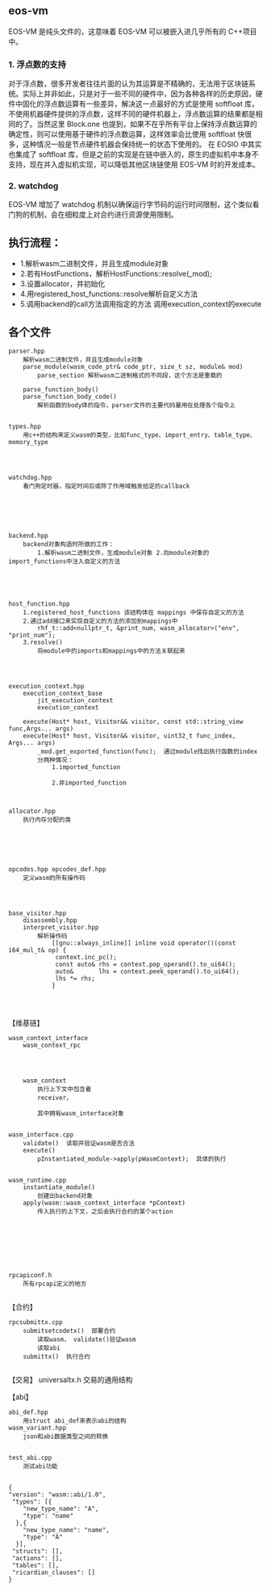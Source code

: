 

## eos-vm
EOS-VM 是纯头文件的，这意味着 EOS-VM 可以被嵌入进几乎所有的 C++项目中。


### 1. 浮点数的支持
对于浮点数，很多开发者往往片面的认为其运算是不精确的，无法用于区块链系统。实际上并非如此，只是对于一些不同的硬件中，因为各种各样的历史原因，硬件中固化的浮点数运算有一些差异，解决这一点最好的方式是使用 softfloat 库，不使用机器硬件提供的浮点数，这样不同的硬件机器上，浮点数运算的结果都是相同的了。当然这里 Block.one 也提到，如果不在乎所有平台上保持浮点数运算的确定性，则可以使用基于硬件的浮点数运算，这样效率会比使用 softfloat 快很多，这种情况一般是节点硬件机器会保持统一的状态下使用的。
在 EOSIO 中其实也集成了 softfloat 库，但是之前的实现是在链中嵌入的，原生的虚拟机中本身不支持，现在并入虚拟机实现，可以降低其他区块链使用 EOS-VM 时的开发成本。


### 2. watchdog 
EOS-VM 增加了 watchdog 机制以确保运行字节码的运行时间限制，这个类似看门狗的机制，会在细粒度上对合约进行资源使用限制。






## 执行流程：
* 1.解析wasm二进制文件，并且生成module对象
* 2.若有HostFunctions，解析HostFunctions::resolve(_mod);
* 3.设置allocator，并初始化
* 4.用registered_host_functions::resolve解析自定义方法
* 5.调用backend的call方法调用指定的方法
    调用execution_context的execute
    




## 各个文件
```
parser.hpp
    解析wasm二进制文件，并且生成module对象
    parse_module(wasm_code_ptr& code_ptr, size_t sz, module& mod)
        parse_section 解析wasm二进制格式的不同段，这个方法是重载的
    
    parse_function_body()
    parse_function_body_code()
        解析函数的body体的指令，parser文件的主要代码量用在处理各个指令上


types.hpp
    用c++的结构来定义wasm的类型，比如func_type、import_entry、table_type、memory_type




watchdog.hpp
    看门狗定时器，指定时间后或除了作用域触发给定的callback






backend.hpp
    backend对象构造时所做的工作：
        1.解析wasm二进制文件，生成module对象 2.向module对象的import_functions中注入自定义的方法
        




host_function.hpp
    1.registered_host_functions 该结构体在 mappings 中保存自定义的方法
    2.通过add接口来实现自定义的方法的添加到mappings中
        rhf_t::add<nullptr_t, &print_num, wasm_allocator>("env", "print_num");
    3.resolve()
        将module中的imports和mappings中的方法关联起来




execution_context.hpp
    execution_context_base
        jit_execution_context
        execution_context
    
    execute(Host* host, Visitor&& visitor, const std::string_view func,Args... args)
    execute(Host* host, Visitor&& visitor, uint32_t func_index, Args... args)
        _mod.get_exported_function(func);  通过module找出执行函数的index
        分两种情况：
            1.imported_function
                
            2.非imported_function
                


allocator.hpp
    执行内存分配的类






opcodes.hpp opcodes_def.hpp
    定义wasm的所有操作码




base_visitor.hpp
    disassembly.hpp
    interpret_visitor.hpp
        解析操作码
            [[gnu::always_inline]] inline void operator()(const i64_mul_t& op) {
             context.inc_pc();
             const auto& rhs = context.pop_operand().to_ui64();
             auto&       lhs = context.peek_operand().to_ui64();
             lhs *= rhs;
            }




```








【维基链】
```
wasm_context_interface
    wasm_context_rpc




    wasm_context
        执行上下文中包含着
        receiver， 
    
        其中拥有wasm_interface对象


wasm_interface.cpp
    validate()  读取并验证wasm是否合法
    execute()    
        pInstantiated_module->apply(pWasmContext);  具体的执行


wasm_runtime.cpp
    instantiate_module()
        创建出backend对象
    apply(wasm::wasm_context_interface *pContext)  
        传入执行的上下文，之后会执行合约的某个action








rpcapiconf.h
    所有rpcapi定义的地方


```


【合约】
```
rpcsubmittx.cpp
    submitsetcodetx()  部署合约
        读取wasm， validate()验证wasm
        读取abi
    submittx()  执行合约
        
```




 
    
【交易】
universaltx.h 
    交易的通用结构
    




【abi】
```
abi_def.hpp
    用struct abi_def来表示abi的结构
wasm_variant.hpp
    json和abi数据类型之间的转换


test_abi.cpp
    测试abi功能


{
"version": "wasm::abi/1.0",
 "types": [{
    "new_type_name": "A",
    "type": "name"
  },{
    "new_type_name": "name",
    "type": "A"
  }],
 "structs": [],
 "actions": [],
 "tables": [],
 "ricardian_clauses": []
}
```





